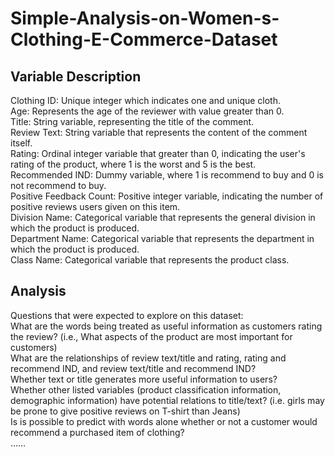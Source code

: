 # Simple-Analysis-on-Women-s-Clothing-E-Commerce-Dataset


## Variable Description
Clothing ID: Unique integer which indicates one and unique cloth.  
Age: Represents the age of the reviewer with value greater than 0.  
Title: String variable, representing the title of the comment.  
Review Text: String variable that represents the content of the comment itself.  
Rating: Ordinal integer variable that greater than 0, indicating the user's rating of the product, where 1 is the worst and 5 is the best.  
Recommended IND: Dummy variable, where 1 is recommend to buy and 0 is not recommend to buy.  
Positive Feedback Count: Positive integer variable, indicating the number of positive reviews users given on this item.  
Division Name: Categorical variable that represents the general division in which the product is produced.  
Department Name: Categorical variable that represents the department in which the product is produced.  
Class Name: Categorical variable that represents the product class.  


## Analysis
Questions that were expected to explore on this dataset:  
What are the words being treated as useful information as customers rating the review? (i.e., What aspects of the product are most important for customers)  
What are the relationships of review text/title and rating, rating and recommend IND, and review text/title and recommend IND?  
Whether text or title generates more useful information to users?  
Whether other listed variables (product classification information, demographic information) have potential relations to title/text? (i.e. girls may be prone to give positive reviews on T-shirt than Jeans)  
Is is possible to predict with words alone whether or not a customer would recommend a purchased item of clothing?  
……  
